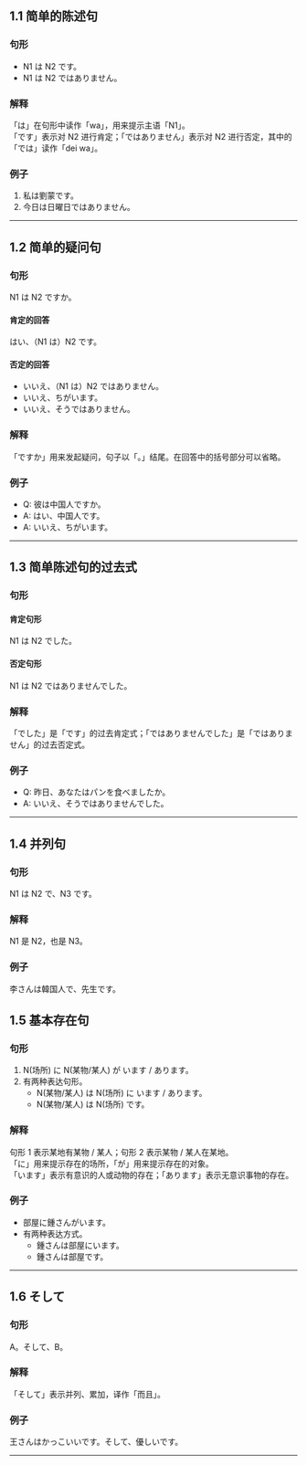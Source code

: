## 1.1 简单的陈述句
### 句形
- N1 は N2 です。  
- N1 は N2 ではありません。  

### 解释
「は」在句形中读作「wa」，用来提示主语「N1」。  
「です」表示对 N2 进行肯定；「ではありません」表示对 N2 进行否定，其中的「では」读作「dei wa」。  

### 例子
1. 私は劉蒙です。  
2. 今日は日曜日ではありません。  

---

## 1.2 简单的疑问句
### 句形
N1 は N2 ですか。  

#### 肯定的回答
はい、（N1 は）N2 です。  

#### 否定的回答
- いいえ、（N1 は）N2 ではありません。  
- いいえ、ちがいます。  
- いいえ、そうではありません。  

### 解释
「ですか」用来发起疑问，句子以「。」结尾。在回答中的括号部分可以省略。  

### 例子
- Q: 彼は中国人ですか。  
- A: はい、中国人です。  
- A: いいえ、ちがいます。  

---

## 1.3 简单陈述句的过去式
### 句形
#### 肯定句形
N1 は N2 でした。  
#### 否定句形
N1 は N2 ではありませんでした。  

### 解释  
「でした」是「です」的过去肯定式；「ではありませんでした」是「ではありません」的过去否定式。  

### 例子
- Q: 昨日、あなたはパンを食べましたか。  
- A: いいえ、そうではありませんでした。  

---

## 1.4 并列句
### 句形
N1 は N2 で、N3 です。  

### 解释
N1 是 N2，也是 N3。  

### 例子
李さんは韓国人で、先生です。  

## 1.5 基本存在句
### 句形
1. N(场所) に N(某物/某人) が います / あります。  
2. 有两种表达句形。  
   - N(某物/某人) は N(场所) に います / あります。  
   - N(某物/某人) は N(场所) です。  

### 解释
句形 1 表示某地有某物 / 某人；句形 2 表示某物 / 某人在某地。  
「に」用来提示存在的场所，「が」用来提示存在的对象。  
「います」表示有意识的人或动物的存在；「あります」表示无意识事物的存在。  

### 例子
- 部屋に鍾さんがいます。  
- 有两种表达方式。  
  - 鍾さんは部屋にいます。  
  - 鍾さんは部屋です。  

---

## 1.6 そして
### 句形
A。そして、B。  

### 解释
「そして」表示并列、累加，译作「而且」。  

### 例子
王さんはかっこいいです。そして、優しいです。  

---
